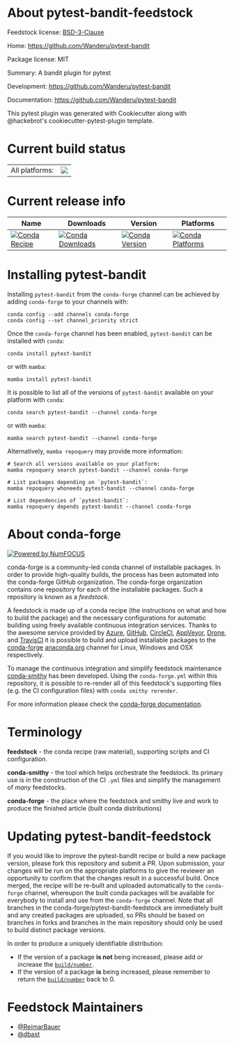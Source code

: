 About pytest-bandit-feedstock
=============================

Feedstock license: [BSD-3-Clause](https://github.com/conda-forge/pytest-bandit-feedstock/blob/main/LICENSE.txt)

Home: https://github.com/Wanderu/pytest-bandit

Package license: MIT

Summary: A bandit plugin for pytest

Development: https://github.com/Wanderu/pytest-bandit

Documentation: https://github.com/Wanderu/pytest-bandit

This pytest plugin was generated with Cookiecutter along with @hackebrot's cookiecutter-pytest-plugin template.

Current build status
====================


<table><tr><td>All platforms:</td>
    <td>
      <a href="https://dev.azure.com/conda-forge/feedstock-builds/_build/latest?definitionId=9191&branchName=main">
        <img src="https://dev.azure.com/conda-forge/feedstock-builds/_apis/build/status/pytest-bandit-feedstock?branchName=main">
      </a>
    </td>
  </tr>
</table>

Current release info
====================

| Name | Downloads | Version | Platforms |
| --- | --- | --- | --- |
| [![Conda Recipe](https://img.shields.io/badge/recipe-pytest--bandit-green.svg)](https://anaconda.org/conda-forge/pytest-bandit) | [![Conda Downloads](https://img.shields.io/conda/dn/conda-forge/pytest-bandit.svg)](https://anaconda.org/conda-forge/pytest-bandit) | [![Conda Version](https://img.shields.io/conda/vn/conda-forge/pytest-bandit.svg)](https://anaconda.org/conda-forge/pytest-bandit) | [![Conda Platforms](https://img.shields.io/conda/pn/conda-forge/pytest-bandit.svg)](https://anaconda.org/conda-forge/pytest-bandit) |

Installing pytest-bandit
========================

Installing `pytest-bandit` from the `conda-forge` channel can be achieved by adding `conda-forge` to your channels with:

```
conda config --add channels conda-forge
conda config --set channel_priority strict
```

Once the `conda-forge` channel has been enabled, `pytest-bandit` can be installed with `conda`:

```
conda install pytest-bandit
```

or with `mamba`:

```
mamba install pytest-bandit
```

It is possible to list all of the versions of `pytest-bandit` available on your platform with `conda`:

```
conda search pytest-bandit --channel conda-forge
```

or with `mamba`:

```
mamba search pytest-bandit --channel conda-forge
```

Alternatively, `mamba repoquery` may provide more information:

```
# Search all versions available on your platform:
mamba repoquery search pytest-bandit --channel conda-forge

# List packages depending on `pytest-bandit`:
mamba repoquery whoneeds pytest-bandit --channel conda-forge

# List dependencies of `pytest-bandit`:
mamba repoquery depends pytest-bandit --channel conda-forge
```


About conda-forge
=================

[![Powered by
NumFOCUS](https://img.shields.io/badge/powered%20by-NumFOCUS-orange.svg?style=flat&colorA=E1523D&colorB=007D8A)](https://numfocus.org)

conda-forge is a community-led conda channel of installable packages.
In order to provide high-quality builds, the process has been automated into the
conda-forge GitHub organization. The conda-forge organization contains one repository
for each of the installable packages. Such a repository is known as a *feedstock*.

A feedstock is made up of a conda recipe (the instructions on what and how to build
the package) and the necessary configurations for automatic building using freely
available continuous integration services. Thanks to the awesome service provided by
[Azure](https://azure.microsoft.com/en-us/services/devops/), [GitHub](https://github.com/),
[CircleCI](https://circleci.com/), [AppVeyor](https://www.appveyor.com/),
[Drone](https://cloud.drone.io/welcome), and [TravisCI](https://travis-ci.com/)
it is possible to build and upload installable packages to the
[conda-forge](https://anaconda.org/conda-forge) [anaconda.org](https://anaconda.org/)
channel for Linux, Windows and OSX respectively.

To manage the continuous integration and simplify feedstock maintenance
[conda-smithy](https://github.com/conda-forge/conda-smithy) has been developed.
Using the ``conda-forge.yml`` within this repository, it is possible to re-render all of
this feedstock's supporting files (e.g. the CI configuration files) with ``conda smithy rerender``.

For more information please check the [conda-forge documentation](https://conda-forge.org/docs/).

Terminology
===========

**feedstock** - the conda recipe (raw material), supporting scripts and CI configuration.

**conda-smithy** - the tool which helps orchestrate the feedstock.
                   Its primary use is in the construction of the CI ``.yml`` files
                   and simplify the management of *many* feedstocks.

**conda-forge** - the place where the feedstock and smithy live and work to
                  produce the finished article (built conda distributions)


Updating pytest-bandit-feedstock
================================

If you would like to improve the pytest-bandit recipe or build a new
package version, please fork this repository and submit a PR. Upon submission,
your changes will be run on the appropriate platforms to give the reviewer an
opportunity to confirm that the changes result in a successful build. Once
merged, the recipe will be re-built and uploaded automatically to the
`conda-forge` channel, whereupon the built conda packages will be available for
everybody to install and use from the `conda-forge` channel.
Note that all branches in the conda-forge/pytest-bandit-feedstock are
immediately built and any created packages are uploaded, so PRs should be based
on branches in forks and branches in the main repository should only be used to
build distinct package versions.

In order to produce a uniquely identifiable distribution:
 * If the version of a package **is not** being increased, please add or increase
   the [``build/number``](https://docs.conda.io/projects/conda-build/en/latest/resources/define-metadata.html#build-number-and-string).
 * If the version of a package **is** being increased, please remember to return
   the [``build/number``](https://docs.conda.io/projects/conda-build/en/latest/resources/define-metadata.html#build-number-and-string)
   back to 0.

Feedstock Maintainers
=====================

* [@ReimarBauer](https://github.com/ReimarBauer/)
* [@dbast](https://github.com/dbast/)

